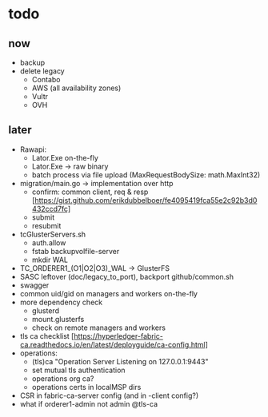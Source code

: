 # todo

## now

* backup
* delete legacy
  * Contabo
  * AWS (all availability zones)
  * Vultr
  * OVH

## later

* Rawapi:
  * Lator.Exe on-the-fly
  * Lator.Exe -> raw binary
  * batch process via file upload (MaxRequestBodySize: math.MaxInt32)
* migration/main.go -> implementation over http
  * confirm: common client, req & resp [https://gist.github.com/erikdubbelboer/fe4095419fca55e2c92b3d0432ccd7fc]
  * submit
  * resubmit
* tcGlusterServers.sh
  * auth.allow
  * fstab backupvolfile-server
  * mkdir WAL
* TC_ORDERER1_(O1|O2|O3)_WAL -> GlusterFS
* SASC leftover (doc/legacy_to_port), backport github/common.sh
* swagger
* common uid/gid on managers and workers on-the-fly
* more dependency check
  * glusterd
  * mount.glusterfs
  * check on remote managers and workers
* tls ca checklist [https://hyperledger-fabric-ca.readthedocs.io/en/latest/deployguide/ca-config.html]
* operations:
  * (tls)ca "Operation Server Listening on 127.0.0.1:9443"
  * set mutual tls authentication
  * operations org ca?
  * operations certs in localMSP dirs
* CSR in fabric-ca-server config (and in -client config?)
* what if orderer1-admin not admin @tls-ca
